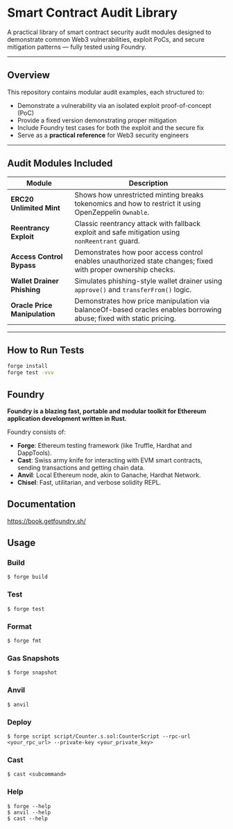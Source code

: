 # Smart Contract Audit Library

A practical library of smart contract security audit modules designed to demonstrate common Web3 vulnerabilities, exploit PoCs, and secure mitigation patterns — fully tested using Foundry.

---

## Overview

This repository contains modular audit examples, each structured to:
- Demonstrate a vulnerability via an isolated exploit proof-of-concept (PoC)
- Provide a fixed version demonstrating proper mitigation
- Include Foundry test cases for both the exploit and the secure fix
- Serve as a **practical reference** for Web3 security engineers

---

## Audit Modules Included

| Module | Description |
|---------|-------------|
| **ERC20 Unlimited Mint** | Shows how unrestricted minting breaks tokenomics and how to restrict it using OpenZeppelin `Ownable`. |
| **Reentrancy Exploit** | Classic reentrancy attack with fallback exploit and safe mitigation using `nonReentrant` guard. |
| **Access Control Bypass** | Demonstrates how poor access control enables unauthorized state changes; fixed with proper ownership checks. |
| **Wallet Drainer Phishing** | Simulates phishing-style wallet drainer using `approve()` and `transferFrom()` logic. |
| **Oracle Price Manipulation** | Demonstrates how price manipulation via balanceOf-based oracles enables borrowing abuse; fixed with static pricing. |

---

## How to Run Tests

```bash
forge install
forge test -vvv
```

## Foundry

**Foundry is a blazing fast, portable and modular toolkit for Ethereum application development written in Rust.**

Foundry consists of:

-   **Forge**: Ethereum testing framework (like Truffle, Hardhat and DappTools).
-   **Cast**: Swiss army knife for interacting with EVM smart contracts, sending transactions and getting chain data.
-   **Anvil**: Local Ethereum node, akin to Ganache, Hardhat Network.
-   **Chisel**: Fast, utilitarian, and verbose solidity REPL.

## Documentation

https://book.getfoundry.sh/

## Usage

### Build

```shell
$ forge build
```

### Test

```shell
$ forge test
```

### Format

```shell
$ forge fmt
```

### Gas Snapshots

```shell
$ forge snapshot
```

### Anvil

```shell
$ anvil
```

### Deploy

```shell
$ forge script script/Counter.s.sol:CounterScript --rpc-url <your_rpc_url> --private-key <your_private_key>
```

### Cast

```shell
$ cast <subcommand>
```

### Help

```shell
$ forge --help
$ anvil --help
$ cast --help
```
